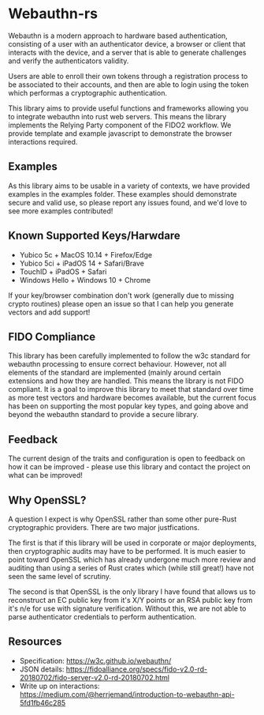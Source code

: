 
Webauthn-rs
==========

Webauthn is a modern approach to hardware based authentication, consisting of
a user with an authenticator device, a browser or client that interacts with the
device, and a server that is able to generate challenges and verify the
authenticators validity.

Users are able to enroll their own tokens through a registration process to
be associated to their accounts, and then are able to login using the token
which performas a cryptographic authentication.

This library aims to provide useful functions and frameworks allowing you to
integrate webauthn into rust web servers. This means the library implements the
Relying Party component of the FIDO2 workflow. We provide template and
example javascript to demonstrate the browser interactions required.

Examples
--------

As this library aims to be usable in a variety of contexts, we have provided
examples in the examples folder. These examples should demonstrate secure and
valid use, so please report any issues found, and we'd love to see more examples
contributed!

Known Supported Keys/Harwdare
-----------------------------

* Yubico 5c + MacOS 10.14 + Firefox/Edge
* Yubico 5ci + iPadOS 14 + Safari/Brave
* TouchID + iPadOS + Safari
* Windows Hello + Windows 10 + Chrome

If your key/browser combination don't work (generally due to missing crypto routines)
please open an issue so that I can help you generate vectors and add support!

FIDO Compliance
---------------

This library has been carefully implemented to follow the w3c standard for webauthn processing
to ensure correct behaviour. However, not all elements of the standard are implemented (mainly 
around certain extensions and how they are handled. This means the library is not FIDO compliant.
It is a goal to improve this library to meet that standard over time as more test vectors and hardware
becomes available, but the current focus has been on supporting the most popular key types, and
going above and beyond the webauthn standard to provide a secure library.

Feedback
--------

The current design of the traits and configuration is open to feedback on how it
can be improved - please use this library and contact the project on what can be
improved!

Why OpenSSL?
------------

A question I expect is why OpenSSL rather than some other pure-Rust cryptographic
providers. There are two major justfications.

The first is that if this library will be used in corporate or major deployments,
then cryptographic audits may have to be performed. It is much easier to point
toward OpenSSL which has already undergone much more review and auditing than
using a series of Rust crates which (while still great!) have not seen the same
level of scrutiny.

The second is that OpenSSL is the only library I have found that allows us to
reconstruct an EC public key from it's X/Y points or an RSA public key from it's
n/e for use with signature verification.
Without this, we are not able to parse authenticator credentials to perform authentication.

Resources
---------

* Specification: https://w3c.github.io/webauthn/
* JSON details: https://fidoalliance.org/specs/fido-v2.0-rd-20180702/fido-server-v2.0-rd-20180702.html
* Write up on interactions: https://medium.com/@herrjemand/introduction-to-webauthn-api-5fd1fb46c285



